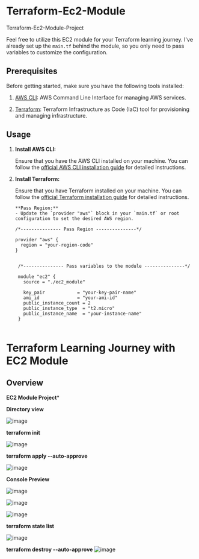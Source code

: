 # Terraform-Ec2-Module
Terraform-Ec2-Module-Project

Feel free to utilize this EC2 module for your Terraform learning journey. I've already set up the `main.tf` behind the module, so you only need to pass variables to customize the configuration.

## Prerequisites

Before getting started, make sure you have the following tools installed:

1. [AWS CLI](https://docs.aws.amazon.com/cli/latest/userguide/getting-started-install.html): AWS Command Line Interface for managing AWS services.

2. [Terraform](https://developer.hashicorp.com/terraform/tutorials/aws-get-started/install-cli): Terraform Infrastructure as Code (IaC) tool for provisioning and managing infrastructure.

## Usage

1. **Install AWS CLI:**

   Ensure that you have the AWS CLI installed on your machine. You can follow the [official AWS CLI installation guide](https://docs.aws.amazon.com/cli/latest/userguide/getting-started-install.html) for detailed instructions.

2. **Install Terraform:**

   Ensure that you have Terraform installed on your machine. You can follow the [official Terraform installation guide](https://developer.hashicorp.com/terraform/tutorials/aws-get-started/install-cli) for detailed instructions.

   

       **Pass Region:**
       - Update the `provider "aws"` block in your `main.tf` or root configuration to set the desired AWS region.

   ```hcl
   /*--------------- Pass Region ---------------*/

   provider "aws" {
     region = "your-region-code"
   }


    /*--------------- Pass variables to the module ---------------*/

    module "ec2" {
      source = "./ec2_module"
    
      key_pair            = "your-key-pair-name"
      ami_id              = "your-ami-id"
      public_instance_count = 2
      public_instance_type  = "t2.micro"
      public_instance_name  = "your-instance-name"
    }


# Terraform Learning Journey with EC2 Module

## Overview


**EC2 Module Project***


**Directory view**

![image](https://github.com/Parasharam-DevOps/terraform-learning-journey/assets/132131379/004a5d21-c0d4-40f8-9a1f-0cb329ea6a7e)


**terraform init**

![image](https://github.com/Parasharam-DevOps/terraform-learning-journey/assets/132131379/c6599d34-84ee-43ea-80b7-7e680aeb412e)

**terraform apply --auto-approve**

![image](https://github.com/Parasharam-DevOps/terraform-learning-journey/assets/132131379/dfae3198-3e8a-4fd1-9bae-9fb442b9a239)

**Console Preview**

![image](https://github.com/Parasharam-DevOps/terraform-learning-journey/assets/132131379/4d4d9304-fcae-437a-beb4-80c66f53c5c0)


![image](https://github.com/Parasharam-DevOps/terraform-learning-journey/assets/132131379/6c614e02-971f-4fea-92fb-c0fcef5f84b0)


![image](https://github.com/Parasharam-DevOps/terraform-learning-journey/assets/132131379/4a50873c-a503-41d8-8e25-8be8646d14c5)


**terraform state list**

![image](https://github.com/Parasharam-DevOps/terraform-learning-journey/assets/132131379/b71de317-05ef-4020-8239-8c5712987780)



**terraform destroy --auto-approve**
![image](https://github.com/Parasharam-DevOps/terraform-learning-journey/assets/132131379/ee9d0813-ae44-432a-a50e-42cfc3e3a136)




